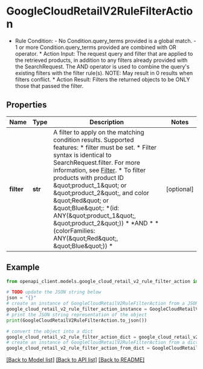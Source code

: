 # GoogleCloudRetailV2RuleFilterAction

* Rule Condition: - No Condition.query_terms provided is a global match. - 1 or more Condition.query_terms provided are combined with OR operator. * Action Input: The request query and filter that are applied to the retrieved products, in addition to any filters already provided with the SearchRequest. The AND operator is used to combine the query's existing filters with the filter rule(s). NOTE: May result in 0 results when filters conflict. * Action Result: Filters the returned objects to be ONLY those that passed the filter.

## Properties

Name | Type | Description | Notes
------------ | ------------- | ------------- | -------------
**filter** | **str** | A filter to apply on the matching condition results. Supported features: * filter must be set. * Filter syntax is identical to SearchRequest.filter. For more information, see [Filter](/retail/docs/filter-and-order#filter). * To filter products with product ID \&quot;product_1\&quot; or \&quot;product_2\&quot;, and color \&quot;Red\&quot; or \&quot;Blue\&quot;: *(id: ANY(\&quot;product_1\&quot;, \&quot;product_2\&quot;)) * *AND * *(colorFamilies: ANY(\&quot;Red\&quot;, \&quot;Blue\&quot;)) * | [optional] 

## Example

```python
from openapi_client.models.google_cloud_retail_v2_rule_filter_action import GoogleCloudRetailV2RuleFilterAction

# TODO update the JSON string below
json = "{}"
# create an instance of GoogleCloudRetailV2RuleFilterAction from a JSON string
google_cloud_retail_v2_rule_filter_action_instance = GoogleCloudRetailV2RuleFilterAction.from_json(json)
# print the JSON string representation of the object
print(GoogleCloudRetailV2RuleFilterAction.to_json())

# convert the object into a dict
google_cloud_retail_v2_rule_filter_action_dict = google_cloud_retail_v2_rule_filter_action_instance.to_dict()
# create an instance of GoogleCloudRetailV2RuleFilterAction from a dict
google_cloud_retail_v2_rule_filter_action_from_dict = GoogleCloudRetailV2RuleFilterAction.from_dict(google_cloud_retail_v2_rule_filter_action_dict)
```
[[Back to Model list]](../README.md#documentation-for-models) [[Back to API list]](../README.md#documentation-for-api-endpoints) [[Back to README]](../README.md)


